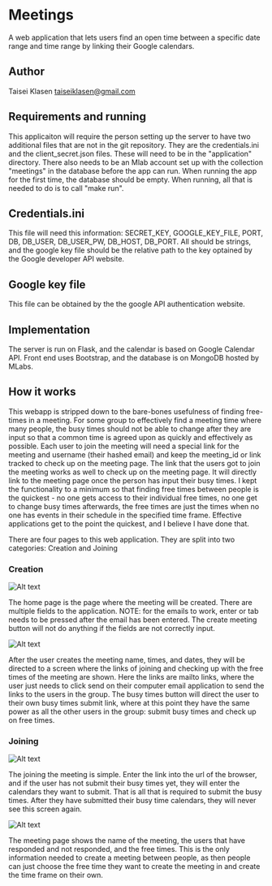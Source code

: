 # Meetings

A web application that lets users find an open time between a specific
date range and time range by linking their Google calendars.

## Author
Taisei Klasen taiseiklasen@gmail.com

## Requirements and running

This applicaiton will require the person setting up the server to have
two additional files that are not in the git repository. They are the
credentials.ini and the client_secret.json files. These will need to be
in the "application" directory. There also needs
 to be an Mlab account set up with the collection "meetings" in the
 database before the app can run. When running the app for the first time,
 the database should be empty. When running, all that is needed to do
is to call "make run".

## Credentials.ini

This file will need this information: SECRET_KEY, GOOGLE_KEY_FILE,
PORT, DB, DB_USER, DB_USER_PW, DB_HOST, DB_PORT. All should be strings,
and the google key file should be the relative path to the key optained by
the Google developer API website.

## Google key file

This file can be obtained by the the google API authentication website.

## Implementation
The server is run on Flask, and the calendar is based on Google Calendar
API. Front end uses Bootstrap, and the database is on MongoDB hosted by
MLabs.

## How it works

This webapp is stripped down to the bare-bones usefulness of finding free-times
in a meeting. For some group to effectively find a meeting time where
many people, the busy times should not be able to change after they are
input so that a common time is agreed upon as quickly and effectively as
possible. Each user to join the meeting will need a special link for the
meeting and username (their hashed email) and keep the meeting_id or link
tracked to check up on the meeting page. The link that the users got to join
the meeting works as well to check up on the meeting page. It will directly link
to the meeting page once the person has input their busy times. I kept the functionality
to a minimum so that finding free times between people is the quickest - no one
gets access to their individual free times, no one get to change busy times afterwards,
the free times are just the times when no one has events in their schedule in the
specified time frame. Effective applications get to the point the quickest, and
I believe I have done that.


There are four pages to this web application. They are split into two
categories: Creation and Joining

### Creation
![Alt text](/img/Homepage.jpg?raw=true "Homepage")

The home page is the page where the meeting will be created. There are
multiple fields to the application. NOTE: for the emails to work, enter
or tab needs to be pressed after the email has been entered. The create meeting
button will not do anything if the fields are not correctly input.

![Alt text](/img/links.jpg?raw=true "links")

After the user creates the meeting name, times, and dates, they will be directed
to a screen where the links of joining and checking up with the free times
of the meeting are shown. Here the links are mailto links, where the user just
needs to click send on their computer email application to send the links to the
users in the group. The busy times button will direct the user to their
own busy times submit link, where at this point they have the same power as
all the other users in the group: submit busy times and check up on free times.

### Joining
![Alt text](/img/busytimes.jpg?raw=true "buystimes")

The joining the meeting is simple. Enter the link into the url of the browser,
and if the user has not submit their busy times yet, they will enter the calendars
they want to submit. That is all that is required to submit the busy times. After
they have submitted their busy time calendars, they will never see this screen again.

![Alt text](/img/Freetimes.jpg?raw=true "Freetimes")


The meeting page shows the name of the meeting, the users that have responded and not
responded, and the free times. This is the only information needed to create
a meeting between people, as then people can just choose the free time they want
to create the meeting in and create the time frame on their own.
